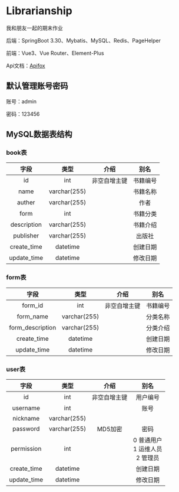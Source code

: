 # Librarianship
我和朋友一起的期末作业

后端：SpringBoot 3.30、Mybatis、MySQL、Redis、PageHelper

前端：Vue3、Vue Router、Element-Plus

Api文档：[Apifox](https://apifox.com/apidoc/shared-03781295-5a42-460e-b0d7-27980130ee31)
## 默认管理账号密码
账号：admin

密码：123456
## MySQL数据表结构
### book表
|     字段      | 类型  |   介绍   |  别名  |
|:-----------:|:---:|:------:|:----:|
|     id      | int | 非空自增主键 | 书籍编号 |
|    name     |varchar(255)|| 书籍名称 |
|   auther    |varchar(255)||  作者  |
|    form     |int|| 书籍分类 |
| description |varchar(255)|| 书籍介绍 |
|  publisher  |varchar(255)|| 出版社  |
| create_time |datetime|| 创建日期 |
| update_time |datetime|| 修改日期 |
### form表
|        字段        | 类型  |   介绍   |  别名  |
|:----------------:|:---:|:------:|:----:|
|     form_id      | int | 非空自增主键 | 书籍编号 |
|    form_name     |varchar(255)|| 分类名称 |
| form_description |varchar(255)|| 分类介绍 |
| create_time |datetime|| 创建日期 |
| update_time |datetime|| 修改日期 |
### user表
|     字段      |      类型      |   介绍   |            别名             |
|:-----------:|:------------:|:------:|:-------------------------:|
|     id      |     int      | 非空自增主键 |           用户编号            |
|  username   |     int      |        |            账号             |
|  nickname   | varchar(255) |        |                           |
|  password   | varchar(255) | MD5加密  |            密码             |
|      permission       |     int      |        | 0 普通用户<br>1 运维人员<br>2 管理员 |
| create_time |   datetime   |        |           创建日期            |
| update_time |   datetime   |        |           修改日期            |